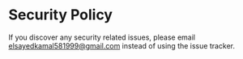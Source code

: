 # Security Policy

If you discover any security related issues, please email elsayedkamal581999@gmail.com instead of using the issue tracker.
